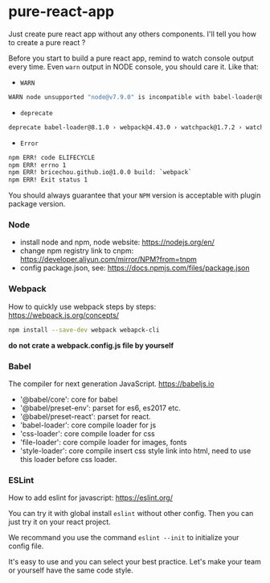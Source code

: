 <!-- @format -->

# pure-react-app

Just create pure react app without any others components. I'll tell you how to create a pure react ?

Before you start to build a pure react app, remind to watch console output every time. Even `warn` output in NODE console, you should care it. Like that:

- `WARN`

```bash
WARN node unsupported "node@v7.9.0" is incompatible with babel-loader@8.1.0 › webpack@4.43.0 › watchpack@1.7.2 › chokidar@3.4.0 › readdirp@~3.4.0, expected node@>=8.10.0
```

- `deprecate`

```bash
deprecate babel-loader@8.1.0 › webpack@4.43.0 › watchpack@1.7.2 › watchpack-chokidar2@2.0.0 › chokidar@^2.1.8 Chokidar 2 will break on node v14+. Upgrade to chokidar 3 with 15x less dependencies.
```

- `Error`

```bash
npm ERR! code ELIFECYCLE
npm ERR! errno 1
npm ERR! bricechou.github.io@1.0.0 build: `webpack`
npm ERR! Exit status 1
```

You should always guarantee that your `NPM` version is acceptable with plugin package version.

### Node

- install node and npm, node website: <https://nodejs.org/en/>
- change npm registry link to cnpm: <https://developer.aliyun.com/mirror/NPM?from=tnpm>
- config package.json, see: <https://docs.npmjs.com/files/package.json>

### Webpack

How to quickly use webpack steps by steps: <https://webpack.js.org/concepts/>

```bash
npm install --save-dev webpack webapck-cli
```

**do not crate a webpack.config.js file by yourself**

### Babel

The compiler for next generation JavaScript. <https://babeljs.io>

- '@babel/core': core for babel
- '@babel/preset-env': parset for es6, es2017 etc.
- '@babel/preset-react': parset for react.
- 'babel-loader': core compile loader for js
- 'css-loader': core compile loader for css
- 'file-loader': core compile loader for images, fonts
- 'style-loader': core compile insert css style link into html, need to use this loader before css loader.

### ESLint

How to add eslint for javascript: <https://eslint.org/>

You can try it with global install `eslint` without other config. Then you can just try it on your react project.

We recommand you use the command `eslint --init` to initialize your config file.

It's easy to use and you can select your best practice. Let's make your team or yourself have the same code style.
